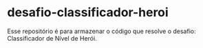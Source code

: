 # desafio-classificador-heroi

Esse repositório é para armazenar o código que resolve o desafio: Classificador de Nível de Herói.
